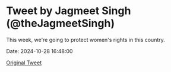 # Tweet by Jagmeet Singh (@theJagmeetSingh)

This week, we're going to protect women's rights in this country.

Date: 2024-10-28 16:48:00

[Original Tweet](https://x.com/theJagmeetSingh/status/1850942605926023289)
